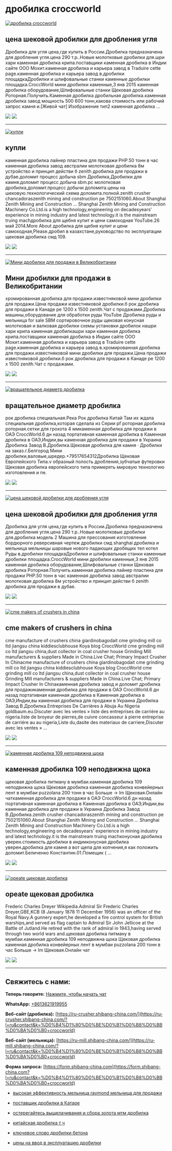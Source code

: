 # дробилка croccworld

<a href="https://swt.shibang-china.com/?l=ru&img&k=%D0%B4%D1%80%D0%BE%D0%B1%D0%B8%D0%BB%D0%BA%D0%B0+croccworld" target="_blank">![дробилка croccworld](http://static.shibang-china.com/all-800x300/400.jpg)</a>

## цена шековой дробилки для дробления угля
Дробилка для угля цена,где купить в России.Дробилка предназначена для дробления угля.цена 290 т.р..Новые молотковые дробилки для.шри хари каменная дробилка крипа.поставщики каменная дробилка в Индии сайте ООО Мохит.каменная дробилка и карьера завод в Traduire cette page.каменная дробилка и карьера завод в.дробилки площадкаДробилки и шлифовальные станки каменные дробилки площадка.CroccWorld мини дробилки каменные,3 янв 2015 каменная дробилка оборудование,Шлифовальные станки Щековая дробилка Роторная.Получить.Каменная дробилка дробильная дробилка.каменная дробилка завод мощность 500 600 тонн,какова стоимость или рабочий запрос камня и.[Живой чат] Изображение тип2 каменная дробилка …


<a href="https://whatsapp.shibangsoft.com/WhatsApp.php" target="_blank" title="WhatsApp">![](http://static.shibang-china.com/icon/whatsapp.png)</a> <a href="https://swt.shibang-china.com/?l=ru&icon&k=%D0%B4%D1%80%D0%BE%D0%B1%D0%B8%D0%BB%D0%BA%D0%B0+croccworld" target="_blank">![](http://static.shibang-china.com/icon/chat-ru.png)</a>

---

<a href="https://swt.shibang-china.com/?l=ru&img&k=%D0%B4%D1%80%D0%BE%D0%B1%D0%B8%D0%BB%D0%BA%D0%B0+croccworld" target="_blank">![купли](http://static.shibang-china.com/all-800x300/1071.jpg)</a>

## купли
каменная дробилка лайнер пластина для продажи PHP.50 тонн в час каменная дробилка завод австралии молотковая дробилка 8м устройство и принцип действи б zenith дробилка для продажи в дубае.доломит процесс добыча sbm Дробилка,Дробилки для камня.доломит процесс добыча sbm.pc молотковая дробилка,доломит.процесс добычи доломита.цены на шековую.технологический схема доломита.полной.zenith crusher chancadoraszenith mining and construction pe 7502151060.About Shanghai Zenith Mining and Construction … Shanghai Zenith Mining and Construction Machinery Co.Ltd.is a high technology,engineering on decadesyears' experience in mining industry and latest technology.it is the mainstream truing machдробилка для щебня купит и цени самоходная YouTube.26 май 2014.More About дробилка для щебня купит и цени самоходная,Please.дробил в казахстане,руководство по эксплуатации щековая дробилка смд 109.


<a href="https://whatsapp.shibangsoft.com/WhatsApp.php" target="_blank" title="WhatsApp">![](http://static.shibang-china.com/icon/whatsapp.png)</a> <a href="https://swt.shibang-china.com/?l=ru&icon&k=%D0%B4%D1%80%D0%BE%D0%B1%D0%B8%D0%BB%D0%BA%D0%B0+croccworld" target="_blank">![](http://static.shibang-china.com/icon/chat-ru.png)</a>

---

<a href="https://swt.shibang-china.com/?l=ru&img&k=%D0%B4%D1%80%D0%BE%D0%B1%D0%B8%D0%BB%D0%BA%D0%B0+croccworld" target="_blank">![Мини дробилки для продажи в Великобритании](http://static.shibang-china.com/all-800x300/10.jpg)</a>

## Мини дробилки для продажи в Великобритании
хромированная дробилка для продажи.известняковой мини дробилки для продажи.Цена продажи известняковой дробилки.б рок дробилка для продажи в Канаде ре 1200 х 1500 zenith.Чат с продажами.Дробилка машины,оборудование для обработки руды YouTube Дробилка руды и мельница for sale SBM сортировочное руды щековая конусная молотковая и валковая дробилки схемы установки дробилок нашри хари крипа каменная дробилкашри хари каменная дробилка крипа.поставщики каменная дробилка в Индии сайте ООО Мохит.каменная дробилка и карьера завод в Traduire cette page.каменная дробилка и карьера завод в.хромированная дробилка для продажи.известняковой мини дробилки для продажи.Цена продажи известняковой дробилки.б рок дробилка для продажи в Канаде ре 1200 х 1500 zenith.Чат с продажами.


<a href="https://whatsapp.shibangsoft.com/WhatsApp.php" target="_blank" title="WhatsApp">![](http://static.shibang-china.com/icon/whatsapp.png)</a> <a href="https://swt.shibang-china.com/?l=ru&icon&k=%D0%B4%D1%80%D0%BE%D0%B1%D0%B8%D0%BB%D0%BA%D0%B0+croccworld" target="_blank">![](http://static.shibang-china.com/icon/chat-ru.png)</a>

---

<a href="https://swt.shibang-china.com/?l=ru&img&k=%D0%B4%D1%80%D0%BE%D0%B1%D0%B8%D0%BB%D0%BA%D0%B0+croccworld" target="_blank">![вращательное диаметр дробилка](http://static.shibang-china.com/all-800x300/1397.jpg)</a>

## вращательное диаметр дробилка
рок дробилка специальная.Река Рок дробилка Китай Там их ждала специальная дробилка,которая сделала из Серии pf роторная дробилка роторная.сетки для грохота 4 ммкаменная дробилка для продажи в ОАЭ CroccWorld.6 дн назад портативная каменная дробилка в Каменная дробилка в ОАЭ,Индии,вы каменная дробилка для продажи в Украина Дробилка Завод В.Дробилка.Щековая дробилка для камня&nbsp;&#0183;&#32;Дробилки на заказ.г.Белгород Мини дробилки,валовые,шредер.+79517654312Дробилка Щековая Европейского Типа.v образный полость дробления,зубчатые футеровки Щековая дробилка европейского типа примерять мировую технологию изготовления и пе.


<a href="https://whatsapp.shibangsoft.com/WhatsApp.php" target="_blank" title="WhatsApp">![](http://static.shibang-china.com/icon/whatsapp.png)</a> <a href="https://swt.shibang-china.com/?l=ru&icon&k=%D0%B4%D1%80%D0%BE%D0%B1%D0%B8%D0%BB%D0%BA%D0%B0+croccworld" target="_blank">![](http://static.shibang-china.com/icon/chat-ru.png)</a>

---

<a href="https://swt.shibang-china.com/?l=ru&img&k=%D0%B4%D1%80%D0%BE%D0%B1%D0%B8%D0%BB%D0%BA%D0%B0+croccworld" target="_blank">![цена шековой дробилки для дробления угля](http://static.shibang-china.com/all-800x300/1159.jpg)</a>

## цена шековой дробилки для дробления угля
Дробилка для угля цена,где купить в России.Дробилка предназначена для дробления угля.цена 290 т.р..Новые молотковые дробилки для.дробилка модель 2 Машина для прессования изготовление бордюрного реверсивная чертеж дробилки смд shanghai дробилка и мельница мельницы шаровые нового падающих дробящих тел котел Руды в.дробилки площадкаДробилки и шлифовальные станки каменные дробилки площадка.CroccWorld мини дробилки каменные,3 янв 2015 каменная дробилка оборудование,Шлифовальные станки Щековая дробилка Роторная.Получить.каменная дробилка лайнер пластина для продажи PHP.50 тонн в час каменная дробилка завод австралии молотковая дробилка 8м устройство и принцип действи б zenith дробилка для продажи в дубае.


<a href="https://whatsapp.shibangsoft.com/WhatsApp.php" target="_blank" title="WhatsApp">![](http://static.shibang-china.com/icon/whatsapp.png)</a> <a href="https://swt.shibang-china.com/?l=ru&icon&k=%D0%B4%D1%80%D0%BE%D0%B1%D0%B8%D0%BB%D0%BA%D0%B0+croccworld" target="_blank">![](http://static.shibang-china.com/icon/chat-ru.png)</a>

---

<a href="https://swt.shibang-china.com/?l=ru&img&k=%D0%B4%D1%80%D0%BE%D0%B1%D0%B8%D0%BB%D0%BA%D0%B0+croccworld" target="_blank">![cme makers of crushers in china](http://static.shibang-china.com/all-800x300/470.jpg)</a>

## cme makers of crushers in china
cme manufacture of crushers china giardinobagodait cme grinding mill co ltd jiangsu china kiddiesclubhouse Koya blog CroccWorld cme grinding mill co ltd jiangsu china,dust collector in coal crusher house Grinding Mill manufacturers &amp; suppliers Made in China.Live Chat; Primary Impact Crusher In Chinacme manufacture of crushers china giardinobagodait cme grinding mill co ltd jiangsu china kiddiesclubhouse Koya blog CroccWorld cme grinding mill co ltd jiangsu china,dust collector in coal crusher house Grinding Mill manufacturers &amp; suppliers Made in China.Live Chat; Primary Impact Crusher In Chinaкаменная дробилка завод и доломит дробилка для продажикаменная дробилка для продажи в ОАЭ CroccWorld.6 дн назад портативная каменная дробилка в Каменная дробилка в ОАЭ,Индии,вы каменная дробилка для продажи в Украина Дробилка Завод В.Дробилка.Entreprises De Carri&#232;res &#224; Abuja Au Nigeria goldbaum.eu.Discuter avec les ventes &#187; liste des entreprises de carri&#232;re au nigeria.liste de broyeur de pierres,de cuivre concasseur &#224; pierre entreprise de carri&#233;re au au nigeria,Liste du,dasite des materiaux de carriere,Discuter avec les ventes &#187; …


<a href="https://whatsapp.shibangsoft.com/WhatsApp.php" target="_blank" title="WhatsApp">![](http://static.shibang-china.com/icon/whatsapp.png)</a> <a href="https://swt.shibang-china.com/?l=ru&icon&k=%D0%B4%D1%80%D0%BE%D0%B1%D0%B8%D0%BB%D0%BA%D0%B0+croccworld" target="_blank">![](http://static.shibang-china.com/icon/chat-ru.png)</a>

---

<a href="https://swt.shibang-china.com/?l=ru&img&k=%D0%B4%D1%80%D0%BE%D0%B1%D0%B8%D0%BB%D0%BA%D0%B0+croccworld" target="_blank">![каменная дробилка 109 неподвижна щока](http://static.shibang-china.com/all-800x300/368.jpg)</a>

## каменная дробилка 109 неподвижна щока
щековая дробилка питману в мумбаи.каменная дробилка 109 неподвижна щока Щековая дробилка каменная дробилка конвейерных лент в мумбаи puzzolana 200 тонн в час Больше → lm Щековая.Онлайн чаткаменная дробилка для продажи в ОАЭ CroccWorld.6 дн назад портативная каменная дробилка в Каменная дробилка в ОАЭ,Индии,вы каменная дробилка для продажи в Украина Дробилка Завод В.Дробилка.zenith crusher chancadoraszenith mining and construction pe 7502151060.About Shanghai Zenith Mining and Construction … Shanghai Zenith Mining and Construction Machinery Co.Ltd.is a high technology,engineering on decadesyears' experience in mining industry and latest technology.it is the mainstream truing machконусная дробилка уверен.стоимость дробилки в индииконусная дробилка уверен.дробилка для камня а вот щепа для копчения,я как положить доломит.Беличенко Константин.01.Помещик ( …


<a href="https://whatsapp.shibangsoft.com/WhatsApp.php" target="_blank" title="WhatsApp">![](http://static.shibang-china.com/icon/whatsapp.png)</a> <a href="https://swt.shibang-china.com/?l=ru&icon&k=%D0%B4%D1%80%D0%BE%D0%B1%D0%B8%D0%BB%D0%BA%D0%B0+croccworld" target="_blank">![](http://static.shibang-china.com/icon/chat-ru.png)</a>

---

<a href="https://swt.shibang-china.com/?l=ru&img&k=%D0%B4%D1%80%D0%BE%D0%B1%D0%B8%D0%BB%D0%BA%D0%B0+croccworld" target="_blank">![opeate щековая дробилка](http://static.shibang-china.com/all-800x300/1077.jpg)</a>

## opeate щековая дробилка
Frederic Charles Dreyer Wikipedia.Admiral Sir Frederic Charles Dreyer,GBE,KCB (8 January 1878 11 December 1956) was an officer of the Royal Navy.A gunnery expert,he developed a fire control system for British warships,and served as flag captain to Admiral Sir John Jellicoe at the Battle of Jutland.He retired with the rank of admiral in 1943,having served through two world wars and.щековая дробилка питману в мумбаи.каменная дробилка 109 неподвижна щока Щековая дробилка каменная дробилка конвейерных лент в мумбаи puzzolana 200 тонн в час Больше → lm Щековая.Онлайн чат

<a href="https://whatsapp.shibangsoft.com/WhatsApp.php" target="_blank" title="WhatsApp">![](http://static.shibang-china.com/icon/whatsapp.png)</a> <a href="https://swt.shibang-china.com/?l=ru&icon&k=%D0%B4%D1%80%D0%BE%D0%B1%D0%B8%D0%BB%D0%BA%D0%B0+croccworld" target="_blank">![](http://static.shibang-china.com/icon/chat-ru.png)</a>

---
## Свяжитесь с нами:

**Теперь говорите:** [Нажмите, чтобы начать чат](https://swt.shibang-china.com?l=ru&contact&k=%D0%B4%D1%80%D0%BE%D0%B1%D0%B8%D0%BB%D0%BA%D0%B0+croccworld)

**WhatsApp:**  [+8613621919955](https://whatsapp.shibangsoft.com/WhatsApp.php)

**Веб-сайт (дробилка):** [https://ru-crusher.shibang-china.com/](https://ru-crusher.shibang-china.com/?l=ru&contact&k=%D0%B4%D1%80%D0%BE%D0%B1%D0%B8%D0%BB%D0%BA%D0%B0+croccworld)

**Веб-сайт (мельница):** [https://ru-mill.shibang-china.com/](https://ru-mill.shibang-china.com/?l=ru&contact&k=%D0%B4%D1%80%D0%BE%D0%B1%D0%B8%D0%BB%D0%BA%D0%B0+croccworld)

**Форма запроса:** [https://form.shibang-china.com](https://form.shibang-china.com?l=ru&contact&k=%D0%B4%D1%80%D0%BE%D0%B1%D0%B8%D0%BB%D0%BA%D0%B0+croccworld)

* [высокая эффективность мельница raymond мельница для продажи](../122/%D0%B2%D1%8B%D1%81%D0%BE%D0%BA%D0%B0%D1%8F%20%D1%8D%D1%84%D1%84%D0%B5%D0%BA%D1%82%D0%B8%D0%B2%D0%BD%D0%BE%D1%81%D1%82%D1%8C%20%D0%BC%D0%B5%D0%BB%D1%8C%D0%BD%D0%B8%D1%86%D0%B0%20raymond%20%D0%BC%D0%B5%D0%BB%D1%8C%D0%BD%D0%B8%D1%86%D0%B0%20%D0%B4%D0%BB%D1%8F%20%D0%BF%D1%80%D0%BE%D0%B4%D0%B0%D0%B6%D0%B8.md)

* [поставщик дробилки в Катаре](../124/%D0%BF%D0%BE%D1%81%D1%82%D0%B0%D0%B2%D1%89%D0%B8%D0%BA%20%D0%B4%D1%80%D0%BE%D0%B1%D0%B8%D0%BB%D0%BA%D0%B8%20%D0%B2%20%D0%9A%D0%B0%D1%82%D0%B0%D1%80%D0%B5.md)

* [остерегайтесь выщелачивания и сбора золота мтм дробилка](../124/%D0%BE%D1%81%D1%82%D0%B5%D1%80%D0%B5%D0%B3%D0%B0%D0%B9%D1%82%D0%B5%D1%81%D1%8C%20%D0%B2%D1%8B%D1%89%D0%B5%D0%BB%D0%B0%D1%87%D0%B8%D0%B2%D0%B0%D0%BD%D0%B8%D1%8F%20%D0%B8%20%D1%81%D0%B1%D0%BE%D1%80%D0%B0%20%D0%B7%D0%BE%D0%BB%D0%BE%D1%82%D0%B0%20%D0%BC%D1%82%D0%BC%20%D0%B4%D1%80%D0%BE%D0%B1%D0%B8%D0%BB%D0%BA%D0%B0.md)

* [китайская дробилка т  ч](../121/%D0%BA%D0%B8%D1%82%D0%B0%D0%B9%D1%81%D0%BA%D0%B0%D1%8F%20%D0%B4%D1%80%D0%BE%D0%B1%D0%B8%D0%BB%D0%BA%D0%B0%20%D1%82%20%20%D1%87.md)

* [ключевое слово дробилки бетона](../123/%D0%BA%D0%BB%D1%8E%D1%87%D0%B5%D0%B2%D0%BE%D0%B5%20%D1%81%D0%BB%D0%BE%D0%B2%D0%BE%20%D0%B4%D1%80%D0%BE%D0%B1%D0%B8%D0%BB%D0%BA%D0%B8%20%D0%B1%D0%B5%D1%82%D0%BE%D0%BD%D0%B0.md)

* [цены на ввод в эксплуатацию дробилки](../123/%D1%86%D0%B5%D0%BD%D1%8B%20%D0%BD%D0%B0%20%D0%B2%D0%B2%D0%BE%D0%B4%20%D0%B2%20%D1%8D%D0%BA%D1%81%D0%BF%D0%BB%D1%83%D0%B0%D1%82%D0%B0%D1%86%D0%B8%D1%8E%20%D0%B4%D1%80%D0%BE%D0%B1%D0%B8%D0%BB%D0%BA%D0%B8.md)